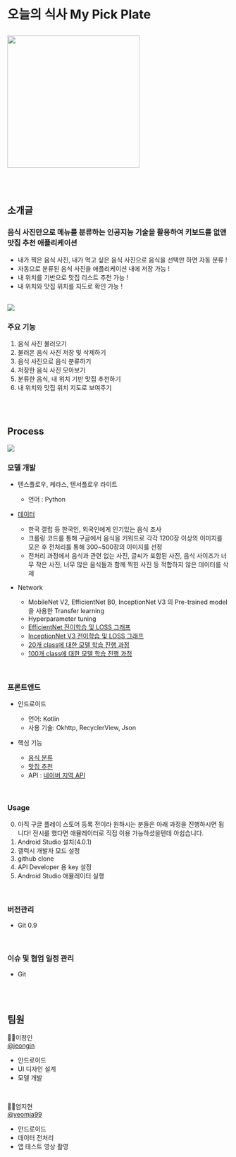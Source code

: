 # **오늘의 식사 My Pick Plate**
<a href='https://ifh.cc/v-Y9oYtJ' target='_blank'><img src='https://ifh.cc/g/Y9oYtJ.jpg' width="300" height="300" border='0'></a>
---
<br><br>
## 소개글

### 음식 사진만으로 메뉴를 분류하는 인공지능 기술을 활용하여 키보드를 없앤 **맛집 추천 애플리케이션**

- 내가 찍은 음식 사진, 내가 먹고 싶은 음식 사진으로 음식을 선택만 하면 자동 분류 !
- 자동으로 분류된 음식 사진을 애플리케이션 내에 저장 가능 !
- 내 위치를 기반으로 맛집 리스트 추천 가능 !
- 내 위치와 맛집 위치를 지도로 확인 가능 !
<br>
<a href='https://ifh.cc/v-kl4Ny2' target='_blank'><img src='https://ifh.cc/g/kl4Ny2.jpg' border='0'></a>

### 주요 기능

 1. 음식 사진 불러오기
 2. 불러온 음식 사진 저장 및 삭제하기
 3. 음식 사진으로 음식 분류하기
 4. 저장한 음식 사진 모아보기
 5. 분류한 음식, 내 위치 기반 맛집 추천하기   
 6. 내 위치와 맛집 위치 지도로 보여주기

<br><br>
## Process
<a href='https://ifh.cc/v-PP09nv' target='_blank'><img src='https://ifh.cc/g/PP09nv.jpg' border='0'></a>
  
### 모델 개발
- 텐스플로우, 케라스, 텐서플로우 라이트
  * 언어 : Python
  
- [데이터](https://github.com/jeongiin/MyPickPlate/blob/dev/FoodClass/food_class.xlsx)
  * 한국 갤럽 등 한국인, 외국인에게 인기있는 음식 조사
  * 크롤링 코드를 통해 구글에서 음식을 키워드로 각각 1200장 이상의 이미지를 모은 후 전처리를 통해 300~500장의 이미지를 선정
  * 전처리 과정에서 음식과 관련 없는 사진, 글씨가 포함된 사진, 음식 사이즈가 너무 작은 사진, 너무 많은 음식들과 함께 찍힌 사진 등 적합하지 않은 데이터를 삭제
  
- Network
  * MobileNet V2, EfficientNet B0, InceptionNet V3 의 Pre-trained model을 사용한 Transfer learning
  * Hyperparameter tuning
  * [EfficientNet 전이학습 및 LOSS 그래프](https://github.com/jeongiin/MyPickPlate/blob/main/KoreaFoodClassification/TransferLearning_Efficient00.ipynb)
  * [InceptionNet V3 전이학습 및 LOSS 그래프](https://github.com/jeongiin/MyPickPlate/blob/main/KoreaFoodClassification/TransferLearning_InceptionV3.ipynb)
  * [20개 class에 대한 모델 학습 진행 과정](https://github.com/jeongiin/MyPickPlate/blob/dev/KoreaFoodClassification/TransferLearning_MobileNetV2_final_data20.ipynb)
  * [100개 class에 대한 모델 학습 진행 과정](https://github.com/jeongiin/MyPickPlate/blob/dev/KoreaFoodClassification/TransferLearning_MobileNetV2_final_data100.ipynb)
  
<br> 

### 프론트엔드
- 안드로이드
  * 언어: Kotlin
  * 사용 기술: Okhttp, RecyclerView, Json
  
- 핵심 기능
  * [음식 분류](https://github.com/jeongiin/MyPickPlate/blob/main/MyPickPlates/app/src/main/java/com/example/myapplication/view/UploadFoodActivity.kt)
  * [맛집 추천](https://github.com/jeongiin/MyPickPlate/blob/main/MyPickPlates/app/src/main/java/com/example/myapplication/view/RecommendFoodActivity.kt)
   - API : [네이버 지역 API](https://developers.naver.com/docs/search/local/)
   
<br>

### Usage
0) 아직 구글 플레이 스토어 등록 전이라 원하시는 분들은 아래 과정을 진행하시면 됩니다! 전시를 했다면 애뮬레이터로 직접 이용 가능하셨을텐데 아쉽습니다.
1) Android Studio 설치(4.0.1)
2) 갤럭시 개발자 모드 설정
3) github clone
4) API Developer 용 key 설정
5) Android Studio 애뮬레이터 실행

<br> 


### 버전관리
- Git 0.9

<br>

### 이슈 및 협업 일정 관리
- Git

<br><br>

## 팀원

🙍‍♀️이정인  
[@jeongin](https://github.com/jeongiin)
- 안드로이드
- UI 디자인 설계
- 모델 개발

<br>

🙍‍♀️염지현  
[@yeomja99](https://github.com/yeomja99)
- 안드로이드
- 데이터 전처리
- 앱 테스트 영상 촬영



